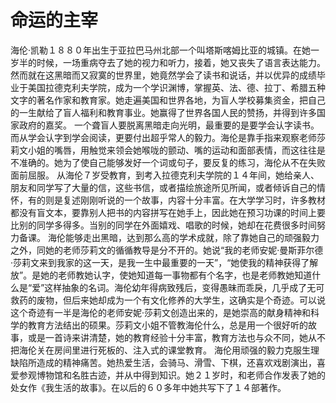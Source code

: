 # 命运的主宰
海伦·凯勒１８８０年出生于亚拉巴马州北部一个叫塔斯喀姆比亚的城镇。在她一岁半的时候，一场重病夺去了她的视力和听力，接着，她又丧失了语言表达能力。然而就在这黑暗而又寂寞的世界里，她竟然学会了读书和说话，并以优异的成绩毕业于美国拉德克利夫学院，成为一个学识渊博，掌握英、法、德、拉丁、希腊五种文字的著名作家和教育家。她走遍美国和世界各地，为盲人学校募集资金，把自己的一生献给了盲人福利和教育事业。她赢得了世界各国人民的赞扬，并得到许多国家政府的嘉奖。 
一个聋盲人要脱离黑暗走向光明，最重要的是要学会认字读书。而从学会认字到学会阅读，更要付出超乎常人的毅力。海伦是靠手指来观察老师莎莉文小姐的嘴唇，用触觉来领会她喉咙的颤动、嘴的运动和面部表情，而这往往是不准确的。她为了使自己能够发好一个词或句子，要反复的练习，海伦从不在失败面前屈服。 
从海伦７岁受教育，到考入拉德克利夫学院的１４年间，她给亲人、朋友和同学写了大量的信，这些书信，或者描绘旅途所见所闻，或者倾诉自己的情怀，有的则是复述刚刚听说的一个故事，内容十分丰富。在大学学习时，许多教材都没有盲文本，要靠别人把书的内容拼写在她手上，因此她在预习功课的时间上要比别的同学多得多。当别的同学在外面嬉戏、唱歌的时候，她却在花费很多时间努力备课。 
海伦能够走出黑暗，达到那么高的学术成就，除了靠她自己的顽强毅力之外，同她的老师莎莉文的循循教导是分不开的。她说“我的老师安妮·曼斯菲尔德·莎莉文来到我家的这一天，是我一生中最重要的一天”，“她使我的精神获得了解放”。是她的老师教她认字，使她知道每一事物都有个名字，也是老师教她知道什么是“爱”这样抽象的名词。海伦幼年得病致残后，变得愚昧而乖戾，几乎成了无可救药的废物，但后来她却成为一个有文化修养的大学生，这确实是个奇迹。可以说这个奇迹有一半是海伦的老师安妮·莎莉文创造出来的，是她崇高的献身精神和科学的教育方法结出的硕果。莎莉文小姐不管教海伦什么，总是用一个很好听的故事，或是一首诗来讲清楚，她的教育经验十分丰富，教育方法也与众不同，她从不把海伦关在房间里进行死板的、注入式的课堂教育。 
海伦用顽强的毅力克服生理缺陷所造成的精神痛苦。她热爱生活，会骑马、滑雪、下棋，还喜欢戏剧演出，喜爱参观博物馆和名胜古迹，并从中得到知识。她２１岁时，和老师合作发表了她的处女作《我生活的故事》。在以后的６０多年中她共写下了１４部著作。
  